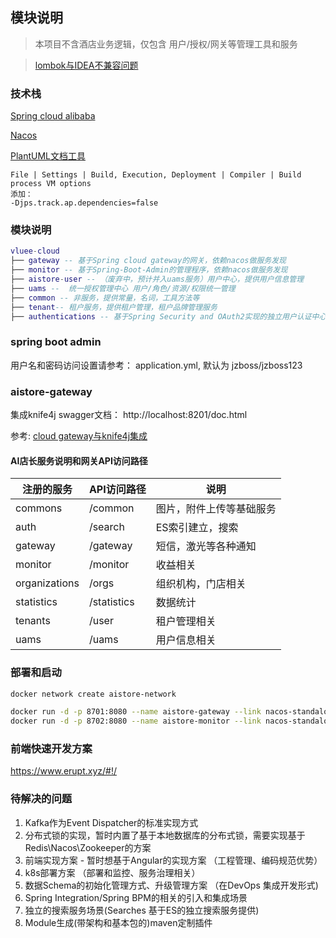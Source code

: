 ## 模块说明

> 本项目不含酒店业务逻辑，仅包含 用户/授权/网关等管理工具和服务

> [lombok与IDEA不兼容问题](https://youtrack.jetbrains.com/issue/IDEA-250718#focus=Comments-27-4418347.0-0)

### 技术栈

[Spring cloud alibaba](https://spring-cloud-alibaba-group.github.io/github-pages/hoxton/en-us/index.html#_introduction)

[Nacos](https://nacos.io/zh-cn/docs/quick-start-spring-cloud.html)

[PlantUML文档工具](https://plantuml.com/zh/activity-diagram-beta)

```
File | Settings | Build, Execution, Deployment | Compiler | Build process VM options 
添加：
-Djps.track.ap.dependencies=false

```

### 模块说明

``` lua
vluee-cloud
├── gateway -- 基于Spring cloud gateway的网关，依赖nacos做服务发现
├── monitor -- 基于Spring-Boot-Admin的管理程序，依赖nacos做服务发现
├── aistore-user -- （废弃中，预计并入uams服务）用户中心，提供用户信息管理
├── uams --  统一授权管理中心 用户/角色/资源/权限统一管理
├── common -- 非服务，提供常量，名词，工具方法等
├── tenant-- 租户服务，提供租户管理，租户品牌管理服务
├── authentications -- 基于Spring Security and OAuth2实现的独立用户认证中心
```

### spring boot admin

用户名和密码访问设置请参考： application.yml, 默认为 jzboss/jzboss123

### aistore-gateway

集成knife4j swagger文档： http://localhost:8201/doc.html

参考: [cloud gateway与knife4j集成](https://blog.csdn.net/u010192145/article/details/100152984)

#### AI店长服务说明和网关API访问路径

|  注册的服务   | API访问路径  | 说明 |
|  ----  | ----  | ---- |
| commons  | /common | 图片，附件上传等基础服务 |
| auth | /search | ES索引建立，搜索 |
| gateway  | /gateway | 短信，激光等各种通知 |
| monitor  | /monitor | 收益相关 |
| organizations  | /orgs | 组织机构，门店相关 |
| statistics  | /statistics | 数据统计 |
| tenants  | /user | 租户管理相关 |
| uams  | /uams | 用户信息相关 |

### 部署和启动

```bash
docker network create aistore-network

docker run -d -p 8701:8080 --name aistore-gateway --link nacos-standalone --network aistore-network aistore/gateway:latest
docker run -d -p 8702:8080 --name aistore-monitor --link nacos-standalone --network aistore-network aistore/monitor:latest

```

### 前端快速开发方案 ### 

https://www.erupt.xyz/#!/

### 待解决的问题 ###

1. Kafka作为Event Dispatcher的标准实现方式
2. 分布式锁的实现，暂时内置了基于本地数据库的分布式锁，需要实现基于Redis\Nacos\Zookeeper的方案
3. 前端实现方案 - 暂时想基于Angular的实现方案 （工程管理、编码规范优势）
4. k8s部署方案 （部署和监控、服务治理相关）
5. 数据Schema的初始化管理方式、升级管理方案 （在DevOps 集成开发形式)
6. Spring Integration/Spring BPM的相关的引入和集成场景
7. 独立的搜索服务场景(Searches 基于ES的独立搜索服务提供)
8. Module生成(带架构和基本包的)maven定制插件